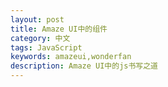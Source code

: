 ```yaml
---
layout: post
title: Amaze UI中的组件
category: 中文
tags: JavaScript
keywords: amazeui,wonderfan
description: Amaze UI中的js书写之道
---
```

